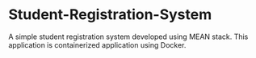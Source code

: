# Student-Registration-System
A simple student registration system developed using MEAN stack. This application is containerized application using Docker.
